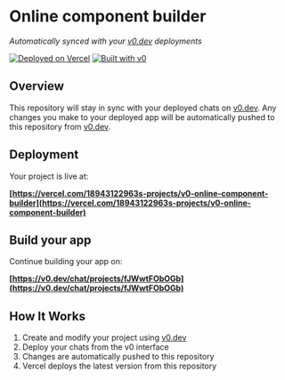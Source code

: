 # Online component builder

*Automatically synced with your [v0.dev](https://v0.dev) deployments*

[![Deployed on Vercel](https://img.shields.io/badge/Deployed%20on-Vercel-black?style=for-the-badge&logo=vercel)](https://vercel.com/18943122963s-projects/v0-online-component-builder)
[![Built with v0](https://img.shields.io/badge/Built%20with-v0.dev-black?style=for-the-badge)](https://v0.dev/chat/projects/fJWwtFObOGb)

## Overview

This repository will stay in sync with your deployed chats on [v0.dev](https://v0.dev).
Any changes you make to your deployed app will be automatically pushed to this repository from [v0.dev](https://v0.dev).

## Deployment

Your project is live at:

**[https://vercel.com/18943122963s-projects/v0-online-component-builder](https://vercel.com/18943122963s-projects/v0-online-component-builder)**

## Build your app

Continue building your app on:

**[https://v0.dev/chat/projects/fJWwtFObOGb](https://v0.dev/chat/projects/fJWwtFObOGb)**

## How It Works

1. Create and modify your project using [v0.dev](https://v0.dev)
2. Deploy your chats from the v0 interface
3. Changes are automatically pushed to this repository
4. Vercel deploys the latest version from this repository
